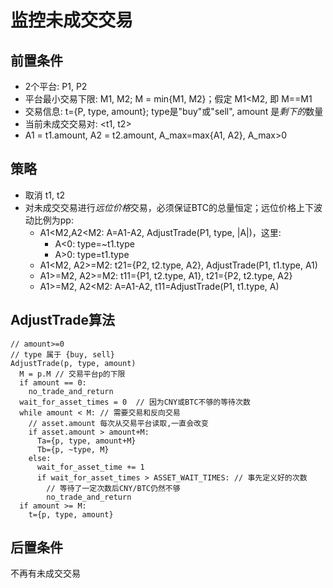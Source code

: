 # 监控未成交交易

## 前置条件
- 2个平台: P1, P2
- 平台最小交易下限: M1, M2; M = min{M1, M2}；假定 M1<M2, 即 M==M1
- 交易信息: t={P, type, amount}; type是"buy"或"sell", amount 是*剩下的*数量
- 当前未成交交易对: <t1, t2>
- A1 = t1.amount, A2 = t2.amount, A_max=max{A1, A2}, A_max>0

## 策略
- 取消 t1, t2
- 对未成交交易进行*远位价格*交易，必须保证BTC的总量恒定；远位价格上下波动比例为pp:
    - A1<M2,A2<M2: A=A1-A2, AdjustTrade(P1, type, |A|)，这里:
      - A<0: type=~t1.type
      - A>0: type=t1.type
    - A1<M2, A2>=M2: t21={P2, t2.type, A2}, AdjustTrade(P1, t1.type, A1)
    - A1>=M2, A2>=M2: t11={P1, t2.type, A1}, t21={P2, t2.type, A2}
    - A1>=M2, A2<M2: A=A1-A2, t11=AdjustTrade(P1, t1.type, A)

## AdjustTrade算法
```
// amount>=0
// type 属于 {buy, sell}
AdjustTrade(p, type, amount)
  M = p.M // 交易平台p的下限
  if amount == 0:
    no_trade_and_return
  wait_for_asset_times = 0  // 因为CNY或BTC不够的等待次数
  while amount < M: // 需要交易和反向交易
    // asset.amount 每次从交易平台读取,一直会改变
    if asset.amount > amount+M:
      Ta={p, type, amount+M}
      Tb={p, ~type, M}
    else:
      wait_for_asset_time += 1
      if wait_for_asset_times > ASSET_WAIT_TIMES: // 事先定义好的次数
        // 等待了一定次数后CNY/BTC仍然不够
        no_trade_and_return
  if amount >= M:
    t={p, type, amount}
```
    
## 后置条件
不再有未成交交易
